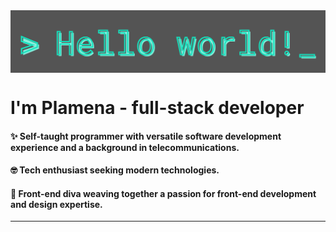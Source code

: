 <img align="center" src="cropped.png" title="Hello world!"/>

# I'm Plamena - full-stack developer

#### ✨ Self-taught programmer with versatile software development experience and a background in telecommunications.

#### 🤓 Tech enthusiast seeking modern technologies.

#### 🦄 Front-end diva weaving together a passion for front-end development and design expertise.
----




<!--
**plamenamihaylova/plamenamihaylova** is a ✨ _special_ ✨ repository because its `README.md` (this file) appears on your GitHub profile.

Here are some ideas to get you started:

- 🔭 I’m currently working on ...
- 🌱 I’m currently learning ...
- 👯 I’m looking to collaborate on ...
- 🤔 I’m looking for help with ...
- 💬 Ask me about ...
- 📫 How to reach me: ...
- 😄 Pronouns: ...
- ⚡ Fun fact: ...
-->
